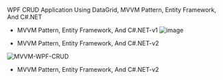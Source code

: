 WPF CRUD Application Using DataGrid, MVVM Pattern, Entity Framework, And C#.NET
- MVVM Pattern, Entity Framework, And C#.NET-v1
![image](https://github.com/HeritierMav-2023/MVVM-WPF-CRUD-v1/assets/148790419/c6fa1100-6a7e-4bfb-b6c5-a64dce9a162c)

- MVVM Pattern, Entity Framework, And C#.NET-v2

![MVVM-WPF-CRUD](https://github.com/user-attachments/assets/5be2eb9c-a55e-4693-b773-c2f64c4c4e71)

- MVVM Pattern, Entity Framework, And C#.NET-v2

